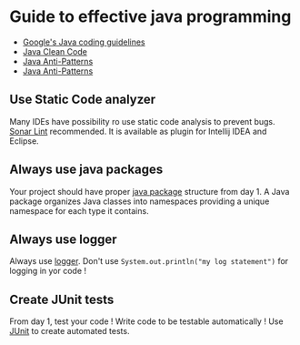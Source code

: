 # Guide to effective java programming

* [Google's Java coding guidelines](https://google.github.io/styleguide/javaguide.html)
* [Java Clean Code](https://www.baeldung.com/java-clean-code)
* [Java Anti-Patterns](https://javaantipatterns.wordpress.com/)
* [Java Anti-Patterns](http://www.odi.ch/prog/design/newbies.php)

## Use Static Code analyzer 
Many IDEs have possibility ro use static code analysis to prevent bugs.
[Sonar Lint](https://www.sonarlint.org/) recommended. It is available as plugin for Intellij IDEA and Eclipse.

## Always use java packages
Your project should have proper [java package](https://en.wikipedia.org/wiki/Java_package) structure from day 1.
A Java package organizes Java classes into namespaces providing a unique namespace for each type it contains.

## Always use logger
Always use [logger](https://www.vogella.com/tutorials/Logging/article.html). 
Don't use ``System.out.println("my log statement")`` for logging in yor code !

## Create JUnit tests
From day  1, test your code ! Write code to be testable automatically !
Use [JUnit](https://junit.org/junit5/docs/current/user-guide/) to create automated tests.

